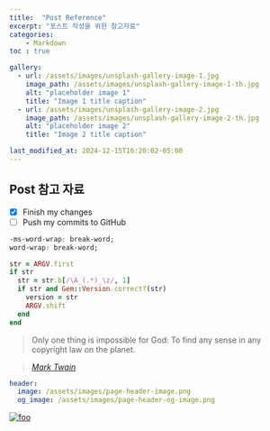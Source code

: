 ```yaml
---
title:  "Post Reference"
excerpt: "포스트 작성을 위한 참고자료"
categories:
    - Markdown
toc : true

gallery:
  - url: /assets/images/unsplash-gallery-image-1.jpg
    image_path: /assets/images/unsplash-gallery-image-1-th.jpg
    alt: "placeholder image 1"
    title: "Image 1 title caption"
  - url: /assets/images/unsplash-gallery-image-2.jpg
    image_path: /assets/images/unsplash-gallery-image-2-th.jpg
    alt: "placeholder image 2"
    title: "Image 2 title caption"

last_modified_at: 2024-12-15T16:20:02-05:00
---
```


## Post 참고 자료

- [x] Finish my changes
- [ ] Push my commits to GitHub

```css
-ms-word-wrap: break-word;
word-wrap: break-word;
```

```ruby
str = ARGV.first
if str
  str = str.b[/\A_(.*)_\z/, 1]
  if str and Gem::Version.correct?(str)
    version = str
    ARGV.shift
  end
end
```

> Only one thing is impossible for God: To find any sense in any copyright law on the planet.
  
> <cite><a href="http://www.brainyquote.com/quotes/quotes/m/marktwain163473.html">Mark Twain</a></cite>

```yaml
header:
  image: /assets/images/page-header-image.png
  og_image: /assets/images/page-header-og-image.png
```

[![foo](https://live.staticflickr.com/8361/8400335147_5fabaa504c_o.jpg)](https://flic.kr/p/dNiUYB)